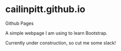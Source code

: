 # cailinpitt.github.io
Github Pages

A simple webpage I am using to learn Bootstrap. 

Currently under construction, so cut me some slack!
